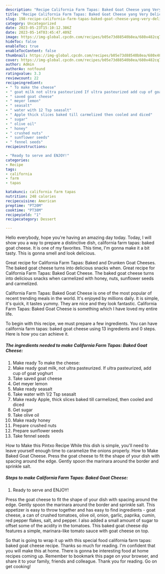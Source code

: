 ```yaml
---
description: "Recipe California Farm Tapas: Baked Goat Cheese yang Very Delicious}"
title: "Recipe California Farm Tapas: Baked Goat Cheese yang Very Delicious}"
slug: 198-recipe-california-farm-tapas-baked-goat-cheese-yang-very-delicious
category: Uncategorized
date: 2023-05-23T15:10:12.386Z
date: 2023-05-14T03:45:47.409Z
image: https://img-global.cpcdn.com/recipes/b05e73d88540b8ea/680x482cq70/california-farm-tapas-baked-goat-cheese-recipe-main-photo.jpg
hideToc: false
enableToc: true
enableTocContent: false
thumbnail: https://img-global.cpcdn.com/recipes/b05e73d88540b8ea/680x482cq70/california-farm-tapas-baked-goat-cheese-recipe-main-photo.jpg
cover: https://img-global.cpcdn.com/recipes/b05e73d88540b8ea/680x482cq70/california-farm-tapas-baked-goat-cheese-recipe-main-photo.jpg
author: Admin
authorAv: notfound
ratingvalue: 3.3
reviewcount: 22
recipeingredient:
- " To make the cheese"
- " goat milk not ultra pasteurized If ultra pasteurized add cup of goat yoghurt"
- " saved goat cheese"
- " meyer lemon"
- " seasalt"
- " water with 12 Tsp seasalt"
- " Apple thick slices baked till carmelized then cooled and diced"
- " sugar"
- " olive oil"
- " honey"
- " crushed nuts"
- " sunflower seeds"
- " fennel seeds"
recipeinstructions:

- "Ready to serve and ENJOY!"
categories:
- Recipe
tags:
- california
- farm
- tapas

katakunci: california farm tapas 
nutrition: 248 calories
recipecuisine: American
preptime: "PT20M"
cooktime: "PT38M"
recipeyield: "1"
recipecategory: Dessert

---
```



Hello everybody, hope you're having an amazing day today. Today, I will show you a way to prepare a distinctive dish, california farm tapas: baked goat cheese. It is one of my favorites. This time, I'm gonna make it a bit tasty. This is gonna smell and look delicious.

Great recipe for California Farm Tapas: Baked and Drunken Goat Cheeses. The baked goat cheese turns into delicious snacks when. Great recipe for California Farm Tapas: Baked Goat Cheese. The baked goat cheese turns into delicious snacks when carmelized with honey, nuts, sunflower seeds and carmelized.

California Farm Tapas: Baked Goat Cheese is one of the most popular of recent trending meals in the world. It's enjoyed by millions daily. It is simple, it's quick, it tastes yummy. They are nice and they look fantastic. California Farm Tapas: Baked Goat Cheese is something which I have loved my entire life.


To begin with this recipe, we must prepare a few ingredients. You can have california farm tapas: baked goat cheese using 13 ingredients and 0 steps. Here is how you can achieve it.

<!--inarticleads1-->

##### The ingredients needed to make California Farm Tapas: Baked Goat Cheese:

1. Make ready  To make the cheese:
1. Make ready  goat milk, not ultra pasteurized. If ultra pasteurized, add cup of goat yoghurt
1. Take  saved goat cheese
1. Get  meyer lemon
1. Make ready  seasalt
1. Take  water with 1/2 Tsp seasalt
1. Make ready  Apple, thick slices baked till carmelized, then cooled and diced
1. Get  sugar
1. Take  olive oil
1. Make ready  honey
1. Prepare  crushed nuts
1. Prepare  sunflower seeds
1. Take  fennel seeds


How to Make this Pintxo Recipe While this dish is simple, you&#39;ll need to leave yourself enough time to caramelize the onions properly. How to Make Baked Goat Cheese. Press the goat cheese to fit the shape of your dish with spacing around the edge. Gently spoon the marinara around the border and sprinkle salt. 

<!--inarticleads2-->

##### Steps to make California Farm Tapas: Baked Goat Cheese:


1. Ready to serve and ENJOY!

Press the goat cheese to fit the shape of your dish with spacing around the edge. Gently spoon the marinara around the border and sprinkle salt. This appetizer is easy to throw together and has easy to find ingredients - goat cheese, a can of crushed tomatoes, olive oil, onion, garlic, paprika, cumin, red pepper flakes, salt, and pepper. I also added a small amount of sugar to offset some of the acidity in the tomatoes. This baked goat cheese dip features a simple, marinara-like tomato sauce with goat cheese on top. 

So that is going to wrap it up with this special food california farm tapas: baked goat cheese recipe. Thanks so much for reading. I'm confident that you will make this at home. There is gonna be interesting food at home recipes coming up. Remember to bookmark this page on your browser, and share it to your family, friends and colleague. Thank you for reading. Go on get cooking!
